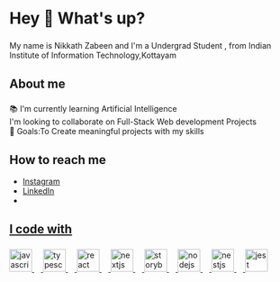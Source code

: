 <h1 align="left">Hey 👋 What's up?</h1>

###

<p align="left">My name is Nikkath Zabeen and I'm a Undergrad Student , from Indian Institute of Information Technology,Kottayam</p>

###

<h2 align="left">About me</h2>

###

<p align="left">📚 I'm currently learning Artificial Intelligence<br>I'm looking to collaborate on Full-Stack Web development Projects<br>🎯 Goals:To Create meaningful projects with my skills   <br></p>

###

<h2 align="left">How to reach me</h2>
<ul>
  <li><a href="https://www.instagram.com/nikkath_zabeen/">Instagram</li>
      <li><a href="www.linkedin.com/in/nikkath-zabeen-6805332a7">LinkedIn</li>
        <li><a href="nikkathzabeenshaik@gmail.com"></li>
</ul>

<h2 align="left">I code with</h2>


###

<div align="left">
  <img src="https://cdn.jsdelivr.net/gh/devicons/devicon/icons/javascript/javascript-original.svg" height="40" alt="javascript logo"  />
  <img width="12" />
  <img src="https://cdn.jsdelivr.net/gh/devicons/devicon/icons/typescript/typescript-original.svg" height="40" alt="typescript logo"  />
  <img width="12" />
  <img src="https://cdn.jsdelivr.net/gh/devicons/devicon/icons/react/react-original.svg" height="40" alt="react logo"  />
  <img width="12" />
  <img src="https://cdn.jsdelivr.net/gh/devicons/devicon/icons/nextjs/nextjs-original.svg" height="40" alt="nextjs logo"  />
  <img width="12" />
  <img src="https://cdn.jsdelivr.net/gh/devicons/devicon/icons/storybook/storybook-original.svg" height="40" alt="storybook logo"  />
  <img width="12" />
  <img src="https://cdn.jsdelivr.net/gh/devicons/devicon/icons/nodejs/nodejs-original.svg" height="40" alt="nodejs logo"  />
  <img width="12" />
  <img src="https://cdn.jsdelivr.net/gh/devicons/devicon/icons/nestjs/nestjs-plain.svg" height="40" alt="nestjs logo"  />
  <img width="12" />
  <img src="https://cdn.jsdelivr.net/gh/devicons/devicon/icons/jest/jest-plain.svg" height="40" alt="jest logo"  />
</div>

###
